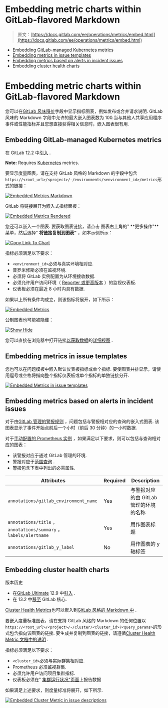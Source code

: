 # Embedding metric charts within GitLab-flavored Markdown

> 原文：[https://docs.gitlab.com/ee/operations/metrics/embed.html](https://docs.gitlab.com/ee/operations/metrics/embed.html)

*   [Embedding GitLab-managed Kubernetes metrics](#embedding-gitlab-managed-kubernetes-metrics)
*   [Embedding metrics in issue templates](#embedding-metrics-in-issue-templates)
*   [Embedding metrics based on alerts in incident issues](#embedding-metrics-based-on-alerts-in-incident-issues)
*   [Embedding cluster health charts](#embedding-cluster-health-charts)

# Embedding metric charts within GitLab-flavored Markdown[](#embedding-metric-charts-within-gitlab-flavored-markdown "Permalink")

您可以在[GitLab 风味降价](../../user/markdown.html#gitlab-flavored-markdown-gfm)字段中显示指标图表，例如发布或合并请求说明. GitLab 风味的 Markdown 字段中允许的最大嵌入图表数为 100.当与其他人共享应用程序事件或性能指标并且您想直接获得相关信息时，嵌入图表很有用.

## Embedding GitLab-managed Kubernetes metrics[](#embedding-gitlab-managed-kubernetes-metrics "Permalink")

在 GitLab 12.2 中[引入](https://gitlab.com/gitlab-org/gitlab-foss/-/merge_requests/29691) .

**Note:** Requires [Kubernetes](../../user/project/integrations/prometheus_library/kubernetes.html) metrics.

要显示度量图表，请在支持 GitLab 风格的 Markdown 的字段中包含`https://<root_url>/<project>/-/environments/<environment_id>/metrics`形式的链接：

[![Embedded Metrics Markdown](img/8f07bae8fce74cd6b8276b7dd9e59c2e.png)](../../user/project/integrations/img/embedded_metrics_markdown_v12_8.png)

GitLab 将链接展开为嵌入式指标面板：

[![Embedded Metrics Rendered](img/276614fbc4ef7b7b9f7a445dffbc5691.png)](../../user/project/integrations/img/embedded_metrics_rendered_v12_8.png)

您还可以嵌入一个图表. 要获取图表链接，请点击 图表右上角的" **更多操作"**菜单，然后选择" **将链接复制到图表"** ，如本示例所示：

[![Copy Link To Chart](img/6f52527c138db466f7fba27994ad67f8.png)](../../user/project/integrations/img/copy_link_to_chart_v12_10.png)

指标必须满足以下要求：

*   `<environment_id>`必须与真实环境相对应.
*   普罗米修斯必须在监视环境.
*   必须将 GitLab 实例配置为从环境接收数据.
*   必须允许用户访问环境（ [Reporter 或更高版本](../../user/permissions.html) ）的监视仪表板.
*   仪表板必须在最近 8 小时内具有数据.

如果以上所有条件均成立，则该指标将展开，如下所示：

[![Embedded Metrics](img/0ff1ac0799b3b8867f4ebefa4e22d786.png)](../../user/project/integrations/img/view_embedded_metrics_v12_10.png)

公制图表也可能被隐藏：

[![Show Hide](img/cb4ff59b46134d4c61caedcf5a66a74f.png)](../../user/project/integrations/img/hide_embedded_metrics_v12_10.png)

您可以直接在浏览器中打开链接[以获取数据](dashboards/index.html#expand-panel)的[详细视图](dashboards/index.html#expand-panel) .

## Embedding metrics in issue templates[](#embedding-metrics-in-issue-templates "Permalink")

您也可以在问题模板中嵌入默认仪表板指标或单个指标. 要使图表并排显示，请使用逗号或空格将指向整个指标仪表板或单个指标的单独链接分开.

[![Embedded Metrics in issue templates](img/b51efc1bf28d2363ac0b4e95c4318fbe.png)](../../user/project/integrations/img/embed_metrics_issue_template.png)

## Embedding metrics based on alerts in incident issues[](#embedding-metrics-based-on-alerts-in-incident-issues "Permalink")

对于由[GitLab 管理的警报规则](alerts.html) ，问题包括与警报相对应的查询的嵌入式图表. 该图表显示了事件开始点前后一个小时（前后 30 分钟）的一小时数据.

对于[手动配置的 Prometheus 实例](../../user/project/integrations/prometheus.html#manual-configuration-of-prometheus) ，如果满足以下要求，则可以包括与查询相对应的图表：

*   该警报对应于通过 GitLab 管理的环境.
*   警报对应于[范围查询](https://s0prometheus0io.icopy.site/docs/prometheus/latest/querying/api/) .
*   警报包含下表中列出的必需属性.

| Attributes | Required | Description |
| --- | --- | --- |
| `annotations/gitlab_environment_name` | Yes | 与警报对应的由 GitLab 管理的环境的名称 |
| `annotations/title` ， `annotations/summary` ， `labels/alertname` | Yes | 用作图表标题 |
| `annotations/gitlab_y_label` | No | 用作图表的 y 轴标签 |

## Embedding cluster health charts[](#embedding-cluster-health-charts "Permalink")

版本历史

*   在[GitLab Ultimate](https://about.gitlab.com/pricing/) 12.9 中[引入](https://gitlab.com/gitlab-org/gitlab/-/issues/40997) .
*   在 13.2 中[移至](https://gitlab.com/gitlab-org/gitlab/-/issues/208224) GitLab 核心.

[Cluster Health Metrics](../../user/project/clusters/index.html#visualizing-cluster-health)也可以嵌入到[GitLab 风格的 Markdown 中](../../user/markdown.html) .

要嵌入度量标准图表，请在支持 GitLab 风格的 Markdown 的任何位置以`https://<root_url>/<project>/-/cluster/<cluster_id>?<query_params>`的形式包含指向该图表的链接. 要生成并复制到图表的链接，请遵循[Cluster Health Metric 文档中的说明](../../user/project/clusters/index.html#visualizing-cluster-health) .

指标必须满足以下要求：

*   `<cluster_id>`必须与实际群集相对应.
*   Prometheus 必须监视群集.
*   必须允许用户访问项目集群指标.
*   仪表板必须在" [集群运行状况"页面](../../user/project/clusters/index.html#visualizing-cluster-health)上报告数据

如果满足上述要求，则度量标准将展开，如下所示.

[![Embedded Cluster Metric in issue descriptions](img/f8c421bf7dd271d1aeee39c15aab183d.png)](../../user/project/integrations/img/prometheus_cluster_health_embed_v12_9.png)